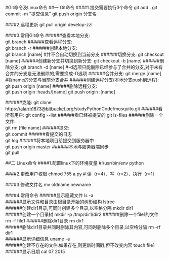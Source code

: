 #Git命令及Linux命令
##一 Git命令
####1.提交需要执行3个命令
	git add .
	git commit -m "提交信息"
	git push origin 分支名
  
####2.远程更新
	git pull origin develop-zzl 

####3.常用Git命令
######查看本地分支:  
	git branch
######查看远程分支:  
	git branch -r
######创建本地分支:  
	git branch [name]   #并不会自动切换到当前分支
######切换分支: 
	git checkout [name]
######创建新分支并切换到新分支:
	git checkout -b [name]
######删除分支: 
	git branch -d [name]   #-d选项只能删除已经参与了合并的分支,对于未有合并的分支是无法删除的,需要换成-D选项
######合并分支: 
	git merge [name]    #将name的分支与当前分支合并
######创建远程分支(本地分支push到远程): 
	git push origin [name]
######删除远程分支:  
	git push origin :heads/[name] 
	git push origin :[name]
				   
######克隆:
	git clone https://alarm1673@bitbucket.org/studyPythonCode/mosquito.git
######看所有用户:
	git config --list
######看已经被提交的 
	git ls-files
######删除一个文件:  
	git rm [file name]
######提交:          
	git commit
######看提交的日志   
	git log
######将本地项目给提交到服务器中   
	git push origin master
######本地与服务器端同步  
	git pull

##二 Linux命令	
####1.配置linux下的环境变量
	#!/usr/bin/env python

####2.更改用户权限
	chmod 755 a.py     # 读（r=4）、写（r=2）、执行（r=1）

####3.修改文件名
	mv oldname newname

####4.常用命令 
######显示隐藏文件
	ls -a  
######显示文件和目录由根目录开始的树形结构
	lstree  
######创建dir1目录,可同时创建多个目录,以空格分隔
	mkdir dir1  
######创建一个目录树
	mkdir -p /tmp/dir1/dir2 
######删除一个file1的文件
	rm -f file1 
######删除dir1目录
	rm dir1      
######删除dir1目录并同时删除其内容,可同时删除多个目录,以空格分隔
	rm -rf dir1  
######显示详细信息
	uname -a     
######创建不存在的文件.如果存在,则更新时间戳,但不改变内容
	touch file1  
######显示日期
	cal 07 2015 
    